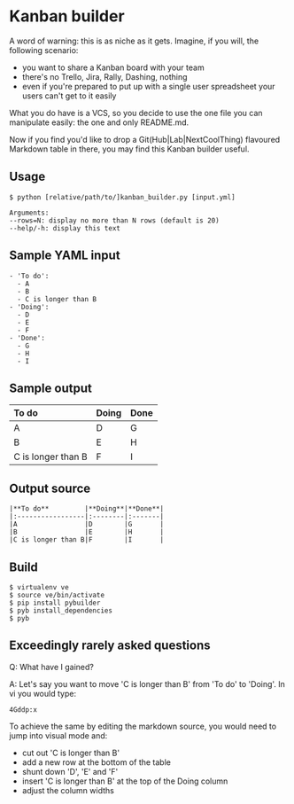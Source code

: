 Kanban builder
==============

A word of warning: this is as niche as it gets. Imagine, if you will, the following scenario:

* you want to share a Kanban board with your team
* there's no Trello, Jira, Rally, Dashing, nothing
* even if you're prepared to put up with a single user spreadsheet your users can't get to it easily

What you do have is a VCS, so you decide to use the one file you can manipulate easily: the one and only README.md.

Now if you find you'd like to drop a Git(Hub|Lab|NextCoolThing) flavoured Markdown table in there, you may find this Kanban builder useful.

Usage
-----
```
$ python [relative/path/to/]kanban_builder.py [input.yml]

Arguments:
--rows=N: display no more than N rows (default is 20)
--help/-h: display this text
```

Sample YAML input
-----------------
```
- 'To do':
  - A
  - B
  - C is longer than B
- 'Doing':
  - D
  - E 
  - F 
- 'Done':
  - G
  - H
  - I 
```

Sample output
-------------
|**To do**         |**Doing**|**Done**|
|:-----------------|:--------|:-------|
|A                 |D        |G       |
|B                 |E        |H       |
|C is longer than B|F        |I       |

Output source
-------------
```
|**To do**         |**Doing**|**Done**|
|:-----------------|:--------|:-------|
|A                 |D        |G       |
|B                 |E        |H       |
|C is longer than B|F        |I       |
```

Build
-----
```
$ virtualenv ve
$ source ve/bin/activate
$ pip install pybuilder
$ pyb install_dependencies
$ pyb
```

Exceedingly rarely asked questions
----------------------------------
Q: What have I gained?

A: Let's say you want to move 'C is longer than B' from 'To do' to 'Doing'. In vi you would type:

```
4Gddp:x
```

To achieve the same by editing the markdown source, you would need to jump into visual mode and:

* cut out 'C is longer than B'
* add a new row at the bottom of the table
* shunt down 'D', 'E' and 'F'
* insert 'C is longer than B' at the top of the Doing column
* adjust the column widths
